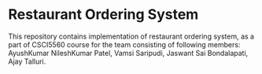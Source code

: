# Restaurant Ordering System

This repository contains implementation of restaurant ordering system, as a part of CSCI5560 course for the team consisting of following members:
AyushKumar NileshKumar Patel,
Vamsi Saripudi,
Jaswant Sai Bondalapati,
Ajay Talluri.
